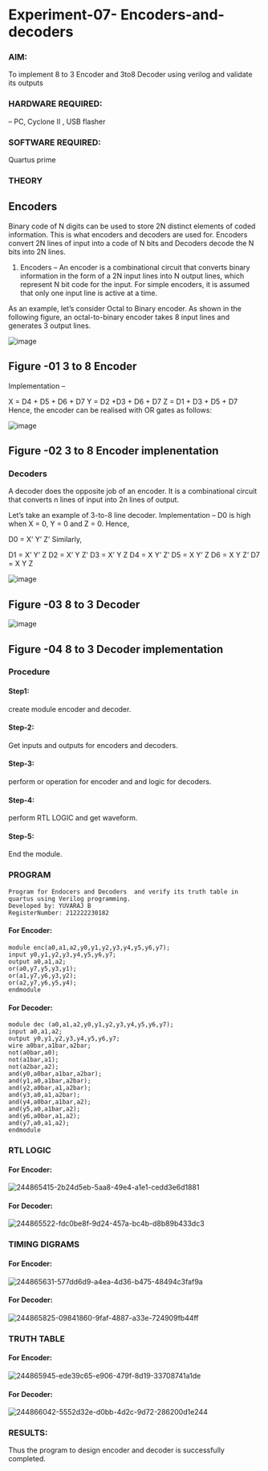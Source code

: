 # Experiment-07- Encoders-and-decoders 

### AIM: 
To implement 8 to 3 Encoder and  3to8 Decoder using verilog and validate its outputs
### HARDWARE REQUIRED: 
– PC, Cyclone II , USB flasher
### SOFTWARE REQUIRED:   
Quartus prime
### THEORY 

## Encoders
Binary code of N digits can be used to store 2N distinct elements of coded information. This is what encoders and decoders are used for. Encoders convert 2N lines of input into a code of N bits and Decoders decode the N bits into 2N lines.

1. Encoders –
An encoder is a combinational circuit that converts binary information in the form of a 2N input lines into N output lines, which represent N bit code for the input. For simple encoders, it is assumed that only one input line is active at a time.

As an example, let’s consider Octal to Binary encoder. As shown in the following figure, an octal-to-binary encoder takes 8 input lines and generates 3 output lines.

![image](https://user-images.githubusercontent.com/36288975/171543588-bc0746df-a173-4b35-989e-5fb7d385fe8a.png)
## Figure -01 3 to 8 Encoder 


Implementation –

X = D4 + D5 + D6 + D7
Y = D2 +D3 + D6 + D7
Z = D1 + D3 + D5 + D7 
Hence, the encoder can be realised with OR gates as follows:


![image](https://user-images.githubusercontent.com/36288975/171543740-68403b82-aa93-4c98-9343-f32b14885a2e.png)
## Figure -02 3 to 8 Encoder implenentation 

 ### Decoders 
A decoder does the opposite job of an encoder. It is a combinational circuit that converts n lines of input into 2n lines of output.

Let’s take an example of 3-to-8 line decoder.
Implementation –
D0 is high when X = 0, Y = 0 and Z = 0. Hence,

D0 = X’ Y’ Z’ 
Similarly,

D1 = X’ Y’ Z
D2 = X’ Y Z’
D3 = X’ Y Z
D4 = X Y’ Z’
D5 = X Y’ Z
D6 = X Y Z’
D7 = X Y Z 


![image](https://user-images.githubusercontent.com/36288975/171543978-ee2d0671-2846-40a1-8705-507fd6287a49.png)
## Figure -03 8 to 3 Decoder 



![image](https://user-images.githubusercontent.com/36288975/171543866-5a6eace6-8683-49d7-9c4f-a7cb30ec3035.png)
## Figure -04 8 to 3 Decoder implementation 

### Procedure
#### Step1:

create module encoder and decoder.

#### Step-2:

Get inputs and outputs for encoders and decoders.

#### Step-3:

perform or operation for encoder and and logic for decoders.

#### Step-4:

perform RTL LOGIC and get waveform.

#### Step-5:

End the module.



### PROGRAM 
```
Program for Endocers and Decoders  and verify its truth table in quartus using Verilog programming.
Developed by: YUVARAJ B
RegisterNumber: 212222230182 
```

#### For Encoder:
```
module enc(a0,a1,a2,y0,y1,y2,y3,y4,y5,y6,y7);
input y0,y1,y2,y3,y4,y5,y6,y7;
output a0,a1,a2;
or(a0,y7,y5,y3,y1);
or(a1,y7,y6,y3,y2);
or(a2,y7,y6,y5,y4);
endmodule
```
#### For Decoder:
```
module dec (a0,a1,a2,y0,y1,y2,y3,y4,y5,y6,y7);
input a0,a1,a2;
output y0,y1,y2,y3,y4,y5,y6,y7;
wire a0bar,a1bar,a2bar;
not(a0bar,a0);
not(a1bar,a1);
not(a2bar,a2);
and(y0,a0bar,a1bar,a2bar);
and(y1,a0,a1bar,a2bar);
and(y2,a0bar,a1,a2bar);
and(y3,a0,a1,a2bar);
and(y4,a0bar,a1bar,a2);
and(y5,a0,a1bar,a2);
and(y6,a0bar,a1,a2);
and(y7,a0,a1,a2);
endmodule
```



### RTL LOGIC  
#### For Encoder:

![244865415-2b24d5eb-5aa8-49e4-a1e1-cedd3e6d1881](https://github.com/AJAYASWIN-M/Experiment-08-Encoders-and-decoders-/assets/118679692/fc2576a4-a271-4784-8c8a-4f947574c46f)


#### For Decoder:

![244865522-fdc0be8f-9d24-457a-bc4b-d8b89b433dc3](https://github.com/AJAYASWIN-M/Experiment-08-Encoders-and-decoders-/assets/118679692/a0e087c7-e871-4da7-8193-b5495e8cf57b)


### TIMING DIGRAMS  
#### For Encoder:
![244865631-577dd6d9-a4ea-4d36-b475-48494c3faf9a](https://github.com/AJAYASWIN-M/Experiment-08-Encoders-and-decoders-/assets/118679692/2cce7b10-7e44-49fe-bd60-6df3cef78c07)


#### For Decoder:
![244865825-09841860-9faf-4887-a33e-724909fb44ff](https://github.com/AJAYASWIN-M/Experiment-08-Encoders-and-decoders-/assets/118679692/e728b17b-4b2d-4e4e-a20f-0b553d2f8199)

### TRUTH TABLE 
#### For Encoder:
![244865945-ede39c65-e906-479f-8d19-33708741a1de](https://github.com/AJAYASWIN-M/Experiment-08-Encoders-and-decoders-/assets/118679692/ac2ed132-aa22-43ef-a142-57e788a50975)
#### For Decoder:
![244866042-5552d32e-d0bb-4d2c-9d72-286200d1e244](https://github.com/AJAYASWIN-M/Experiment-08-Encoders-and-decoders-/assets/118679692/b8fc66d5-ab55-43ca-a793-44db5aa093ce)


### RESULTS:
Thus the program to design encoder and decoder is successfully completed.
